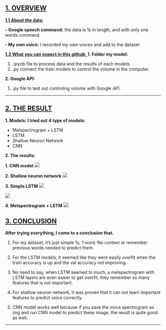 ## [ 1. OVERVIEW ]()
[ **1.1 About the data**: ]() 

**- Google speech command:** the data is 1s in length, and with only one words command. 

**- My own voice:** I recorded my own voices and add to the dataset


[ **1.2 What you can expect in this github**: ]() 
**1. Folder my model:**
1. .ipynb file to process data and the results of each models. 
2. .py connect the train models to control the volume in the computer.

**2. Google API:**
1. .py file to test out controling volume with Google API.
---
## [ 2. THE RESULT ](/9lRMLcbMR--joBvR84z5KA)

**1. Models: I tried out 4 type of models:**
- Melspectrogram + LSTM
- LSTM
- Shallow Neuron Network
- CNN

**2. The results:**

**1. CNN model**
![](https://i.imgur.com/GuTyxHm.png)

**2. Shallow neuron network**
![](https://i.imgur.com/tKuSKEu.png)

**3. Simple LSTM**
![](https://i.imgur.com/pJ4vRok.png)

![](https://i.imgur.com/C25vL7y.png)

**4. Melspectrogram + LSTM**
![](https://i.imgur.com/vWdkQ7t.png)

## [ 3. CONCLUSION ]()

**After trying everything, I come to a conclusion that.**

1. For my dataset, it’s just simple 1s, 1 word. No context or remember previous words needed to predict them.

2. For the LSTM models, it seemed like they were easily overfit when the train accuracy is up and the val accuracy not improving.

3. No need to say, when LSTM seemed to much, a melspectrogram with LSTM layers are even easier to get overfit, they remember so many features that is not important.

4. For shallow neuron network, it was proven that it can not learn important features to predict voice correctly.

5. CNN model works well because if you save the voice spectrogram as img and run CNN model to predict these image, the result is quite good as well.
 
---



